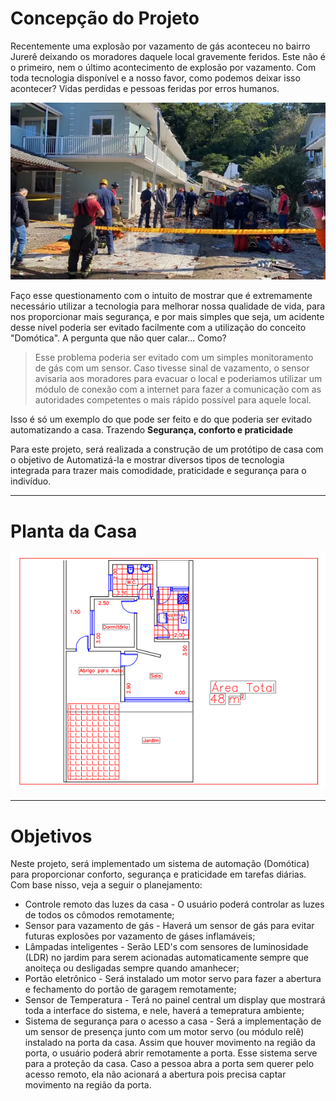 # Concepção do Projeto

Recentemente uma explosão por vazamento de gás aconteceu no bairro Jurerê deixando os moradores daquele local gravemente feridos. Este não é o primeiro, nem o último acontecimento de explosão por vazamento. Com toda tecnologia disponível e a nosso favor, como podemos deixar isso acontecer? Vidas perdidas e pessoas feridas por erros humanos. 

![Explosao](./Figuras/explosaojurere.jpg)

Faço esse questionamento com o intuito de mostrar que é extremamente necessário utilizar a tecnologia para melhorar nossa qualidade de vida, para nos proporcionar mais segurança, e por mais simples que seja, um acidente desse nível poderia ser evitado facilmente com a utilização do conceito "Domótica". A pergunta que não quer calar... Como?
> Esse problema poderia ser evitado com um simples monitoramento de gás com um sensor. Caso tivesse sinal de vazamento, o sensor avisaria aos moradores para evacuar o local e poderiamos utilizar um módulo de conexão com a internet para fazer a comunicação com as autoridades competentes o mais rápido possível para aquele local.

Isso é só um exemplo do que pode ser feito e do que poderia ser evitado automatizando a casa. Trazendo **Segurança, conforto e praticidade**

Para este projeto, será realizada a construção de um protótipo de casa com o objetivo de Automatizá-la e mostrar diversos tipos de tecnologia integrada para trazer mais comodidade, praticidade e segurança para o indivíduo.

---
# Planta da Casa

![Figura 1 - Planta da Casa](./Figuras/planta.png)

---
# Objetivos

Neste projeto, será implementado um sistema de automação (Domótica) para proporcionar conforto, segurança e praticidade em tarefas diárias. Com base nisso, veja a seguir o planejamento:

* Controle remoto das luzes da casa - O usuário poderá controlar as luzes de todos os cômodos remotamente;
* Sensor para vazamento de gás - Haverá um sensor de gás para evitar futuras explosões por vazamento de gáses inflamáveis;
* Lâmpadas inteligentes - Serão LED's com sensores de luminosidade (LDR) no jardim para serem acionadas automaticamente sempre que anoiteça ou desligadas sempre quando amanhecer;
* Portão eletrônico - Será instalado um motor servo para fazer a abertura e fechamento do portão de garagem remotamente; 
* Sensor de Temperatura - Terá no painel central um display que mostrará toda a interface do sistema, e nele, haverá a temepratura ambiente;
* Sistema de segurança para o acesso a casa - Será a implementação de um sensor de presença junto com um motor servo (ou módulo relê) instalado na porta da casa. Assim que houver movimento na região da porta, o usuário poderá abrir remotamente a porta. Esse sistema serve para a proteção da casa. Caso a pessoa abra a porta sem querer pelo acesso remoto, ela não acionará a abertura pois precisa captar movimento na região da porta.
